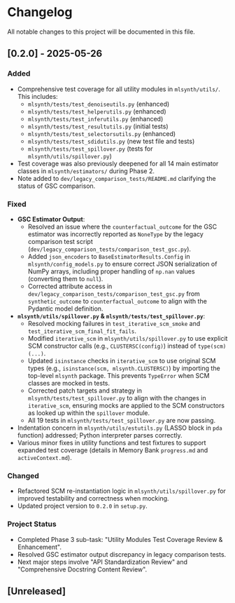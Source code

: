 # Changelog

All notable changes to this project will be documented in this file.

## [0.2.0] - 2025-05-26

### Added
- Comprehensive test coverage for all utility modules in `mlsynth/utils/`. This includes:
    - `mlsynth/tests/test_denoiseutils.py` (enhanced)
    - `mlsynth/tests/test_helperutils.py` (enhanced)
    - `mlsynth/tests/test_inferutils.py` (enhanced)
    - `mlsynth/tests/test_resultutils.py` (initial tests)
    - `mlsynth/tests/test_selectorsutils.py` (enhanced)
    - `mlsynth/tests/test_sdidutils.py` (new test file and tests)
    - `mlsynth/tests/test_spillover.py` (tests for `mlsynth/utils/spillover.py`)
- Test coverage was also previously deepened for all 14 main estimator classes in `mlsynth/estimators/` during Phase 2.
- Note added to `dev/legacy_comparison_tests/README.md` clarifying the status of GSC comparison.

### Fixed
- **GSC Estimator Output**:
    - Resolved an issue where the `counterfactual_outcome` for the GSC estimator was incorrectly reported as `NoneType` by the legacy comparison test script (`dev/legacy_comparison_tests/comparison_test_gsc.py`).
    - Added `json_encoders` to `BaseEstimatorResults.Config` in `mlsynth/config_models.py` to ensure correct JSON serialization of NumPy arrays, including proper handling of `np.nan` values (converting them to `null`).
    - Corrected attribute access in `dev/legacy_comparison_tests/comparison_test_gsc.py` from `synthetic_outcome` to `counterfactual_outcome` to align with the Pydantic model definition.
- **`mlsynth/utils/spillover.py` & `mlsynth/tests/test_spillover.py`**:
    - Resolved mocking failures in `test_iterative_scm_smoke` and `test_iterative_scm_final_fit_fails`.
    - Modified `iterative_scm` in `mlsynth/utils/spillover.py` to use explicit SCM constructor calls (e.g., `CLUSTERSC(config)`) instead of `type(scm)(...)`.
    - Updated `isinstance` checks in `iterative_scm` to use original SCM types (e.g., `isinstance(scm, mlsynth.CLUSTERSC)`) by importing the top-level `mlsynth` package. This prevents `TypeError` when SCM classes are mocked in tests.
    - Corrected patch targets and strategy in `mlsynth/tests/test_spillover.py` to align with the changes in `iterative_scm`, ensuring mocks are applied to the SCM constructors as looked up within the `spillover` module.
    - All 19 tests in `mlsynth/tests/test_spillover.py` are now passing.
- Indentation concern in `mlsynth/utils/estutils.py` (LASSO block in `pda` function) addressed; Python interpreter parses correctly.
- Various minor fixes in utility functions and test fixtures to support expanded test coverage (details in Memory Bank `progress.md` and `activeContext.md`).

### Changed
- Refactored SCM re-instantiation logic in `mlsynth/utils/spillover.py` for improved testability and correctness when mocking.
- Updated project version to `0.2.0` in `setup.py`.

### Project Status
- Completed Phase 3 sub-task: "Utility Modules Test Coverage Review & Enhancement".
- Resolved GSC estimator output discrepancy in legacy comparison tests.
- Next major steps involve "API Standardization Review" and "Comprehensive Docstring Content Review".

## [Unreleased]
